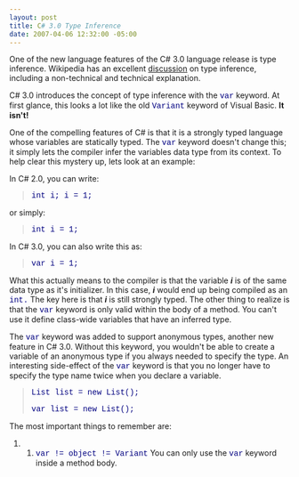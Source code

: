 ```yaml
---
layout: post
title: C# 3.0 Type Inference
date: 2007-04-06 12:32:00 -05:00
---
```


One of the new language features of the C# 3.0 language release is type inference. Wikipedia has an excellent [discussion](http://en.wikipedia.org/wiki/Type_inference) on type inference, including a non-technical and technical explanation.

C# 3.0 introduces the concept of type inference with the <font face="Courier New" color="#000080">var</font> keyword. At first glance, this looks a lot like the old <font face="Courier New" color="#000080">Variant</font> keyword of Visual Basic. **It isn't!**

One of the compelling features of C# is that it is a strongly typed language whose variables are statically typed. The <font face="Courier New" color="#000080">var</font> keyword doesn't change this; it simply lets the compiler infer the variables data type from its context. To help clear this mystery up, lets look at an example:

In C# 2.0, you can write:

> <font face="Courier New" color="#000080">int i;
> i = 1;</font>

or simply:  

> <font face="Courier New" color="#000080">int i = 1; </font>

In C# 3.0, you can also write this as:  

> <font face="Courier New" color="#000080">var i = 1;</font>

What this actually means to the compiler is that the variable ***i*** is of the same data type as it's initializer. In this case, ***i*** would end up being compiled as an <font face="Courier New" color="#000080">int.</font> The key here is that ***i*** is still strongly typed. The other thing to realize is that the <font face="Courier New" color="#000080">var</font> keyword is only valid within the body of a method. You can't use it define class-wide variables that have an inferred type.  

The <font face="Courier New" color="#000080">var</font> keyword was added to support anonymous types, another new feature in C# 3.0. Without this keyword, you wouldn't be able to create a variable of an anonymous type if you always needed to specify the type. An interesting side-effect of the <font face="Courier New" color="#000080">var</font> keyword is that you no longer have to specify the type name twice when you declare a variable.  

> <font face="Courier New" color="#000080">List<string> list = new List<string>();</font>
> 
> <font face="Courier New" color="#000080">var list = new List<string>();</font>

The most important things to remember are:  

1.  1.  <font face="Courier New" color="#000080">var != object != Variant</font>  You can only use the <font face="Courier New" color="#000080">var</font> keyword inside a method body.
